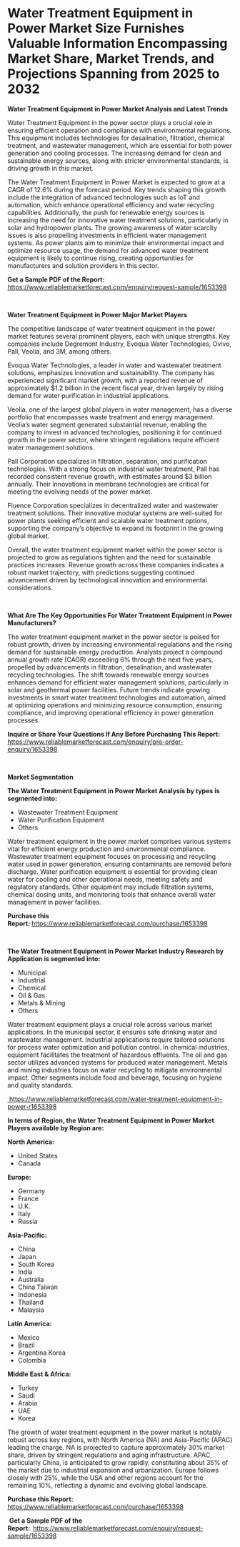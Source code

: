 <p><h1>Water Treatment Equipment in Power Market Size Furnishes Valuable Information Encompassing Market Share, Market Trends, and Projections Spanning from 2025 to 2032</h1></p><p><strong>Water Treatment Equipment in Power Market Analysis and Latest Trends</strong></p>
<p><p>Water Treatment Equipment in the power sector plays a crucial role in ensuring efficient operation and compliance with environmental regulations. This equipment includes technologies for desalination, filtration, chemical treatment, and wastewater management, which are essential for both power generation and cooling processes. The increasing demand for clean and sustainable energy sources, along with stricter environmental standards, is driving growth in this market.</p><p>The Water Treatment Equipment in Power Market is expected to grow at a CAGR of 12.6% during the forecast period. Key trends shaping this growth include the integration of advanced technologies such as IoT and automation, which enhance operational efficiency and water recycling capabilities. Additionally, the push for renewable energy sources is increasing the need for innovative water treatment solutions, particularly in solar and hydropower plants. The growing awareness of water scarcity issues is also propelling investments in efficient water management systems. As power plants aim to minimize their environmental impact and optimize resource usage, the demand for advanced water treatment equipment is likely to continue rising, creating opportunities for manufacturers and solution providers in this sector.</p></p>
<p><strong>Get a Sample PDF of the Report:&nbsp;</strong> <a href="https://www.reliablemarketforecast.com/enquiry/request-sample/1653398?utm_campaign=3506&utm_medium=2&utm_source=Github&utm_content=ia&utm_term=18042025&utm_id=water-treatment-equipment-in-power">https://www.reliablemarketforecast.com/enquiry/request-sample/1653398</a></p>
<p>&nbsp;</p>
<p><strong>Water Treatment Equipment in Power Major Market Players</strong></p>
<p><p>The competitive landscape of water treatment equipment in the power market features several prominent players, each with unique strengths. Key companies include Degremont Industry, Evoqua Water Technologies, Ovivo, Pall, Veolia, and 3M, among others.</p><p>Evoqua Water Technologies, a leader in water and wastewater treatment solutions, emphasizes innovation and sustainability. The company has experienced significant market growth, with a reported revenue of approximately $1.2 billion in the recent fiscal year, driven largely by rising demand for water purification in industrial applications.</p><p>Veolia, one of the largest global players in water management, has a diverse portfolio that encompasses waste treatment and energy management. Veolia’s water segment generated substantial revenue, enabling the company to invest in advanced technologies, positioning it for continued growth in the power sector, where stringent regulations require efficient water management solutions.</p><p>Pall Corporation specializes in filtration, separation, and purification technologies. With a strong focus on industrial water treatment, Pall has recorded consistent revenue growth, with estimates around $3 billion annually. Their innovations in membrane technologies are critical for meeting the evolving needs of the power market.</p><p>Fluence Corporation specializes in decentralized water and wastewater treatment solutions. Their innovative modular systems are well-suited for power plants seeking efficient and scalable water treatment options, supporting the company’s objective to expand its footprint in the growing global market.</p><p>Overall, the water treatment equipment market within the power sector is projected to grow as regulations tighten and the need for sustainable practices increases. Revenue growth across these companies indicates a robust market trajectory, with predictions suggesting continued advancement driven by technological innovation and environmental considerations.</p></p>
<p>&nbsp;</p>
<p><strong>What Are The Key Opportunities For Water Treatment Equipment in Power Manufacturers?</strong></p>
<p><p>The water treatment equipment market in the power sector is poised for robust growth, driven by increasing environmental regulations and the rising demand for sustainable energy production. Analysts project a compound annual growth rate (CAGR) exceeding 6% through the next five years, propelled by advancements in filtration, desalination, and wastewater recycling technologies. The shift towards renewable energy sources enhances demand for efficient water management solutions, particularly in solar and geothermal power facilities. Future trends indicate growing investments in smart water treatment technologies and automation, aimed at optimizing operations and minimizing resource consumption, ensuring compliance, and improving operational efficiency in power generation processes.</p></p>
<p><strong>Inquire or Share Your Questions If Any Before Purchasing This Report:</strong> <a href="https://www.reliablemarketforecast.com/enquiry/pre-order-enquiry/1653398?utm_campaign=3506&utm_medium=2&utm_source=Github&utm_content=ia&utm_term=18042025&utm_id=water-treatment-equipment-in-power">https://www.reliablemarketforecast.com/enquiry/pre-order-enquiry/1653398</a></p>
<p>&nbsp;</p>
<p><strong>Market Segmentation</strong></p>
<p><strong>The Water Treatment Equipment in Power Market Analysis by types is segmented into:</strong></p>
<p><ul><li>Wastewater Treatment Equipment</li><li>Water Purification Equipment</li><li>Others</li></ul></p>
<p><p>Water treatment equipment in the power market comprises various systems vital for efficient energy production and environmental compliance. Wastewater treatment equipment focuses on processing and recycling water used in power generation, ensuring contaminants are removed before discharge. Water purification equipment is essential for providing clean water for cooling and other operational needs, meeting safety and regulatory standards. Other equipment may include filtration systems, chemical dosing units, and monitoring tools that enhance overall water management in power facilities.</p></p>
<p><strong>Purchase this Report:&nbsp;</strong><a href="https://www.reliablemarketforecast.com/purchase/1653398?utm_campaign=3506&utm_medium=2&utm_source=Github&utm_content=ia&utm_term=18042025&utm_id=water-treatment-equipment-in-power">https://www.reliablemarketforecast.com/purchase/1653398</a></p>
<p>&nbsp;</p>
<p><strong>The Water Treatment Equipment in Power Market Industry Research by Application is segmented into:</strong></p>
<p><ul><li>Municipal</li><li>Industrial</li><li>Chemical</li><li>Oil & Gas</li><li>Metals & Mining</li><li>Others</li></ul></p>
<p><p>Water treatment equipment plays a crucial role across various market applications. In the municipal sector, it ensures safe drinking water and wastewater management. Industrial applications require tailored solutions for process water optimization and pollution control. In chemical industries, equipment facilitates the treatment of hazardous effluents. The oil and gas sector utilizes advanced systems for produced water management. Metals and mining industries focus on water recycling to mitigate environmental impact. Other segments include food and beverage, focusing on hygiene and quality standards.</p></p>
<p><a href="https://www.reliablemarketforecast.com/water-treatment-equipment-in-power-r1653398?utm_campaign=3506&utm_medium=2&utm_source=Github&utm_content=ia&utm_term=18042025&utm_id=water-treatment-equipment-in-power">&nbsp;https://www.reliablemarketforecast.com/water-treatment-equipment-in-power-r1653398</a></p>
<p><strong>In terms of Region, the Water Treatment Equipment in Power Market Players available by Region are:</strong></p>
<p>
    <p> <strong> North America: </strong>
        <ul>
            <li>United States</li>
            <li>Canada</li>
        </ul>
        </p> 
    <p> <strong> Europe: </strong>
        <ul>
            <li>Germany</li>
            <li>France</li>
            <li>U.K.</li>
            <li>Italy</li>
            <li>Russia</li>
        </ul>
        </p> 
    <p> <strong> Asia-Pacific: </strong>
        <ul>
            <li>China</li>
            <li>Japan</li>
            <li>South Korea</li>
            <li>India</li>
            <li>Australia</li>
            <li>China Taiwan</li>
            <li>Indonesia</li>
            <li>Thailand</li>
            <li>Malaysia</li>
        </ul>
        </p> 
    <p> <strong> Latin America: </strong>
        <ul>
            <li>Mexico</li>
            <li>Brazil</li>
            <li>Argentina Korea</li>
            <li>Colombia</li>
        </ul>
        </p> 
    <p> <strong> Middle East & Africa: </strong>
        <ul>
            <li>Turkey</li>
            <li>Saudi</li>
            <li>Arabia</li>
            <li>UAE</li>
            <li>Korea</li>
        </ul>
    </p>
    </p>
<p><p>The growth of water treatment equipment in the power market is notably robust across key regions, with North America (NA) and Asia-Pacific (APAC) leading the charge. NA is projected to capture approximately 30% market share, driven by stringent regulations and aging infrastructure. APAC, particularly China, is anticipated to grow rapidly, constituting about 35% of the market due to industrial expansion and urbanization. Europe follows closely with 25%, while the USA and other regions account for the remaining 10%, reflecting a dynamic and evolving global landscape.</p></p>
<p><strong>Purchase this Report: </strong><a href="https://www.reliablemarketforecast.com/purchase/1653398?utm_campaign=3506&utm_medium=2&utm_source=Github&utm_content=ia&utm_term=18042025&utm_id=water-treatment-equipment-in-power">https://www.reliablemarketforecast.com/purchase/1653398</a></p>
<p>&nbsp;<strong>Get a Sample PDF of the Report:&nbsp;&nbsp;</strong><a href="https://www.reliablemarketforecast.com/enquiry/request-sample/1653398?utm_campaign=3506&utm_medium=2&utm_source=Github&utm_content=ia&utm_term=18042025&utm_id=water-treatment-equipment-in-power">https://www.reliablemarketforecast.com/enquiry/request-sample/1653398</a></p>
<p><strong></strong></p>
<p><p></p><p></p><p></p></p>